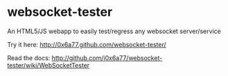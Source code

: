 websocket-tester
================

An HTML5/JS webapp to easily test/regress any websocket server/service

Try it here:  http://0x6a77.github.com/websocket-tester/

Read the docs: http://github.com/j0x6a77/websocket-tester/wiki/WebSocketTester
